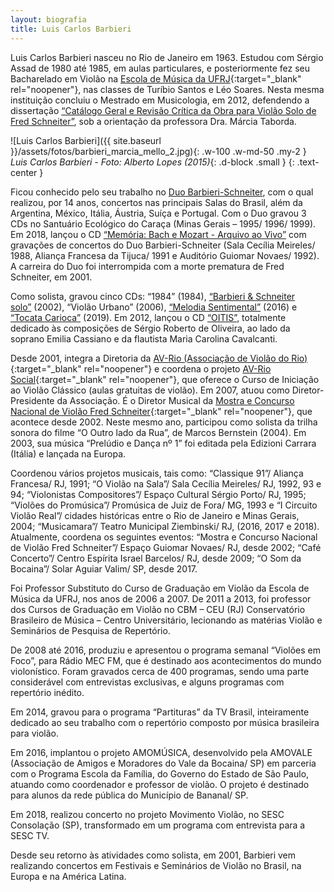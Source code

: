 ```yaml
---
layout: biografia
title: Luis Carlos Barbieri
---
```

Luis Carlos Barbieri nasceu no Rio de Janeiro em 1963. Estudou com Sérgio
Assad de 1980 até 1985, em aulas particulares, e posteriormente fez seu Bacharelado
em Violão na [Escola de Música da UFRJ](https://musica.ufrj.br/){:target="_blank" rel="noopener"}, nas classes de Turíbio Santos e Léo Soares. Nesta mesma instituição concluiu o Mestrado em Musicologia, em 2012, defendendo a
dissertação [“Catálogo Geral e Revisão Crítica da Obra para Violão Solo de Fred
Schneiter”](/dissertacoes), sob a orientação da professora Dra. Márcia Taborda.

![Luis Carlos Barbieri]({{ site.baseurl }}/assets/fotos/barbieri_marcia_mello_2.jpg){: .w-100 .w-md-50 .my-2 }
*Luis Carlos Barbieri - Foto: Alberto Lopes (2015)*{: .d-block .small }
{: .text-center }

Ficou conhecido pelo seu trabalho no [Duo Barbieri-Schneiter](/duo-barbieri-schneiter), com o qual realizou, por 14 anos, concertos nas principais Salas do Brasil, além da Argentina, México, Itália, Áustria, Suíça e Portugal. Com o Duo gravou 3 CDs no Santuário Ecológico do Caraça (Minas Gerais – 1995/ 1996/ 1999). Em 2018, lançou o CD [“Memória: Bach e Mozart - Arquivo ao Vivo”](/album/memoria-bach-mozart) com gravações de concertos do Duo Barbieri-Schneiter (Sala Cecília Meireles/ 1988, Aliança Francesa da Tijuca/ 1991 e Auditório Guiomar Novaes/ 1992). A carreira do Duo foi interrompida com a morte prematura de Fred Schneiter, em 2001.

Como solista, gravou cinco CDs: “1984” (1984), [“Barbieri &amp; Schneiter
solo”](/album/barbieri-schneiter-solo) (2002), “Violão Urbano” (2006), [“Melodia Sentimental”](/album/melodia-sentimental) (2016) e [“Tocata Carioca”](/album/tocata-carioca) (2019). Em 2012, lançou o CD [“OITIS”](/album/oitis), totalmente dedicado às composições de Sérgio Roberto de Oliveira, ao lado da soprano Emilia Cassiano e da flautista Maria Carolina Cavalcanti.

Desde 2001, integra a Diretoria da [AV-Rio (Associação de Violão do Rio)](http://av-rio.com/){:target="_blank" rel="noopener"} e coordena o
projeto [AV-Rio Social](http://av-rio.com/av-rio-social/){:target="_blank" rel="noopener"}, que oferece o Curso de Iniciação ao Violão Clássico (aulas
gratuitas de violão). Em 2007, atuou como Diretor-Presidente da Associação.
É o Diretor Musical da [Mostra e Concurso Nacional de Violão Fred Schneiter](http://www.mostrafred.com){:target="_blank" rel="noopener"}, que
acontece desde 2002. Neste mesmo ano, participou como solista da trilha sonora do
filme “O Outro lado da Rua”, de Marcos Bernstein (2004).
Em 2003, sua música “Prelúdio e Dança nº 1” foi editada pela Edizioni Carrara (Itália)
e lançada na Europa.

Coordenou vários projetos musicais, tais como: “Classique 91”/ Aliança Francesa/ RJ,
1991; “O Violão na Sala”/ Sala Cecília Meireles/ RJ, 1992, 93 e 94; “Violonistas
Compositores”/ Espaço Cultural Sérgio Porto/ RJ, 1995; “Violões do Promúsica”/
Promúsica de Juiz de Fora/ MG, 1993 e “I Circuito Violão Real”/ cidades históricas
entre o Rio de Janeiro e Minas Gerais, 2004; “Musicamara”/ Teatro Municipal
Ziembinski/ RJ, (2016, 2017 e 2018). Atualmente, coordena os seguintes eventos:
“Mostra e Concurso Nacional de Violão Fred Schneiter”/ Espaço Guiomar Novaes/ RJ,
desde 2002; “Café Concerto”/ Centro Espírita Israel Barcelos/ RJ, desde 2009; “O Som
da Bocaina”/ Solar Aguiar Valim/ SP, desde 2017.

Foi Professor Substituto do Curso de Graduação em Violão da Escola de Música da
UFRJ, nos anos de 2006 a 2007. De 2011 a 2013, foi professor dos Cursos de
Graduação em Violão no CBM – CEU (RJ) Conservatório Brasileiro de Música –
Centro Universitário, lecionando as matérias Violão e Seminários de Pesquisa de
Repertório.

De 2008 até 2016, produziu e apresentou o programa semanal “Violões em Foco”, para
Rádio MEC FM, que é destinado aos acontecimentos do mundo violonístico. Foram
gravados cerca de 400 programas, sendo uma parte considerável com entrevistas
exclusivas, e alguns programas com repertório inédito.

Em 2014, gravou para o programa “Partituras” da TV Brasil, inteiramente dedicado ao
seu trabalho com o repertório composto por música brasileira para violão.

Em 2016, implantou o projeto AMOMÚSICA, desenvolvido pela AMOVALE
(Associação de Amigos e Moradores do Vale da Bocaina/ SP) em parceria com o
Programa Escola da Família, do Governo do Estado de São Paulo, atuando como
coordenador e professor de violão. O projeto é destinado para alunos da rede pública do
Município de Bananal/ SP.

Em 2018, realizou concerto no projeto Movimento Violão, no SESC Consolação (SP),
transformado em um programa com entrevista para a SESC TV.

Desde seu retorno às atividades como solista, em 2001, Barbieri vem realizando
concertos em Festivais e Seminários de Violão no Brasil, na Europa e na América
Latina.